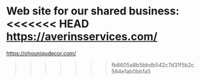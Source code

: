 Web site for our shared business:
<<<<<<< HEAD
https://averinsservices.com/
=======
https://ohouniqudecor.com/
>>>>>>> fb8605a8b5bbdb542c7d31f5b2c564e1ab0bb1a5
